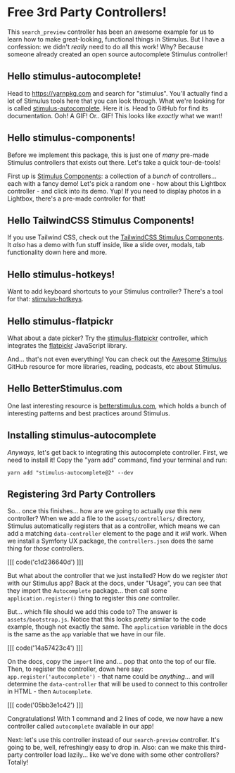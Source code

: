 # Free 3rd Party Controllers!

This `search_preview` controller has been an awesome example for us to learn how to
make great-looking, functional things in Stimulus. But I have a confession:
we didn't *really* need to do all this work! Why? Because someone already created
an open source autocomplete Stimulus controller!

## Hello stimulus-autocomplete!

Head to https://yarnpkg.com and search for "stimulus". You'll actually find a lot
of Stimulus tools here that you can look through. What we're looking for is called
[stimulus-autocomplete](https://github.com/afcapel/stimulus-autocomplete). Here
it is. Head to GitHub for find its documentation. Ooh! A GIF! Or.. GIF! This
looks like *exactly* what we want!

## Hello stimulus-components!

Before we implement this package, this is just one of *many* pre-made Stimulus
controllers that exists out there. Let's take a quick tour-de-tools!

First up is
[Stimulus Components](https://stimulus-components.netlify.app/docs/components/index/):
a collection of a *bunch* of controllers... each with a fancy demo! Let's pick a
random one - how about this Lightbox controller - and click into its demo. Yup!
If you need to display photos in a Lightbox, there's a pre-made controller for
that!

## Hello TailwindCSS Stimulus Components!

If you use Tailwind CSS, check out the
[TailwindCSS Stimulus Components](https://github.com/excid3/tailwindcss-stimulus-components).
It *also* has a demo with fun stuff inside, like a slide over, modals, tab
functionality down here and more.

## Hello stimulus-hotkeys!

Want to add keyboard shortcuts to your Stimulus controller? There's a tool for
that: [stimulus-hotkeys](https://github.com/leastbad/stimulus-hotkeys).

## Hello stimulus-flatpickr

What about a date picker? Try the
[stimulus-flatpickr](https://github.com/adrienpoly/stimulus-flatpickr) controller,
which integrates the [flatpickr](https://flatpickr.js.org/) JavaScript library.

And... that's not even everything! You can check out the
[Awesome Stimulus](https://github.com/skatkov/awesome-stimulusjs) GitHub resource
for more libraries, reading, podcasts, etc about Stimulus.

## Hello BetterStimulus.com

One last interesting resource is [betterstimulus.com](https://www.betterstimulus.com/),
which holds a bunch of interesting patterns and best practices around Stimulus.

## Installing stimulus-autocomplete

*Anyways*, let's get back to integrating this autocomplete controller. First, we
need to install it! Copy the "yarn add" command, find your terminal and run:

```terminal
yarn add "stimulus-autocomplete@2" --dev
```

## Registering 3rd Party Controllers

So... once this finishes... how are we going to actually *use* this new controller?
When we add a file to the `assets/controllers/` directory, Stimulus automatically
registers that as a controller, which means we can add a matching `data-controller`
element to the page and it *will* work. When we install a Symfony UX package, the
`controllers.json` does the same thing for *those* controllers.

[[[ code('c1d236640d') ]]]

But what about the controller that we just installed? How do we register *that* with
our Stimulus app? Back at the docs, under "Usage", you can see that they import
the `Autocomplete` package... then call some `application.register()` thing
to register this *one* controller.

But... which file should we add this code to? The answer is `assets/bootstrap.js`.
Notice that this looks *pretty* similar to the code example, though not
exactly the same. The `application` variable in the docs is the same as the `app`
variable that we have in our file.

[[[ code('14a57423c4') ]]]

On the docs, copy the `import` line and... pop that onto the top of our file. Then,
to register the controller, down here say: `app.register('autocomplete')` - that
name could be *anything*... and will determine the `data-controller` that will
be used to connect to this controller in HTML - then  `Autocomplete`.

[[[ code('05bb3e1c42') ]]]

Congratulations! With 1 command and 2 lines of code, we now have a new controller
called `autocomplete` available in our app!

Next: let's use this controller instead of our `search-preview` controller. It's
going to be, well, refreshingly easy to drop in. Also: can we make this third-party
controller load lazily... like we've done with some other controllers? Totally!
